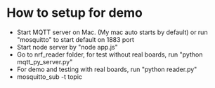 # How to setup for demo
* Start MQTT server on Mac. (My mac auto starts by default) or run "mosquitto" to start default on 1883 port
* Start node server by "node app.js"
* Go to nrf\_reader folder, for test without real boards, run "python mqtt\_py\_server.py"
* For demo and testing with real boards, run "python reader.py"
* mosquitto\_sub -t topic

